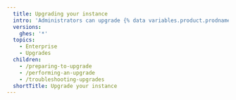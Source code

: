 ```yaml
---
  title: Upgrading your instance
  intro: 'Administrators can upgrade {% data variables.product.prodname_ghe_server %} to get the latest features and security updates.'
  versions:
    ghes: '*'
  topics:
    - Enterprise
    - Upgrades
  children:
    - /preparing-to-upgrade
    - /performing-an-upgrade
    - /troubleshooting-upgrades
  shortTitle: Upgrade your instance
---
```


